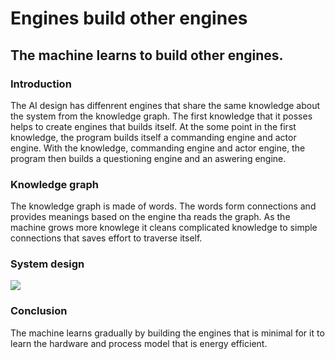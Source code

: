 # Engines build other engines

## The machine learns to build other engines.

### Introduction

The AI design has diffenrent engines that share the same knowledge about the system from the knowledge graph. The first knowledge that it posses helps to create engines that builds itself. At the some point in the first knowledge, the program builds itself a commanding engine and actor engine. With the knowledge, commanding engine and actor engine, the program then builds a questioning engine and an aswering engine.

### Knowledge graph

The knowledge graph is made of words. The words form connections and provides meanings based on the engine tha reads the graph. As the machine grows more knowlege it cleans complicated knowledge to simple connections that saves effort to traverse itself.

### System design

![](https://github.com/imvetri/artificial-intelligence/blob/master/Engines.build.other.engines.png.png)


### Conclusion

The machine learns gradually by building the engines that is minimal for it to learn the hardware and process model that is energy efficient.
